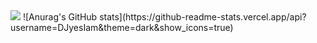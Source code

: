 <img src="https://capsule-render.vercel.app/api?type=waving&theme=dark&height=300&section=header&text=Welcome%20to%20DJ's%20Github!%20&fontSize=70" />
![Anurag's GitHub stats](https://github-readme-stats.vercel.app/api?username=DJyesIam&theme=dark&show_icons=true)

